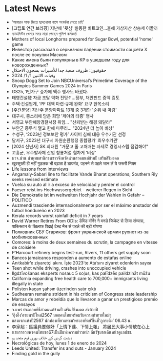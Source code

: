 # Latest News
-  ‘আবারও সাফ জিতে ছাদখোলা বাসে সংবর্ধনা পেতে চাই’
-  [크립토 연간 브리핑] 지난해 '뒷심' 발동한 비트코인…올해 가상자산 상승세 이끌까
-  ব্যাডমিন্টন খেলার সময় মারা গেছেন পুলিশ কর্মকর্তা
-  Mothers of local Longhorns prepared for Sugar Bowl, potential 'home' game
-  Инвестор рассказал о серьезном падении стоимости соцсети Х после ее покупки Маском
-  Какие имена были популярны в КР в ушедшем году для новорожденных?
-  حقوقيون: ظروف صعبة جدا للأسيرات بسجون الاحتلال
-  وفيات الاثنين 1/ 1/ 2024
-  Snoop Dogg Set to Join NBCUniversal’s Primetime Coverage of the Olympics Summer Games 2024 in Paris
-  GS25, 1인가구 증가에 맥주 행사도 바꿨다.
-  태영건설發 자금 조달 악화 전망↑…정부, 채안펀드 증액 검토
-  주택·건설업계, 'PF 대책 마련·규제 완화' 요구 한목소리
-  [주간분양] 지난주 분양아파트 13개 중 3개만 '순위 내 마감'
-  대구시, 종소리에 담은 희망 '제야의 타종' 행사
-  서영교 부안해양경찰서장 취임… "신뢰받는 해경 돼달라"
-  부안군 종무식 열고 한해 마무리… "2024년 더 높이 비상"
-  수성구, ‘2023년 정보보안 평가’ 사이버 침해 대응 우수기관 선정
-  달서구, 2023년 대구시 자원순환행정 종합평가‘ 최우수기관’
-  [2024 신년사] SK 최태원 "거문고 줄 고처매는 자세로 경영시스템 점검해야"
-  고흥군, 우주발사체 산업 청룡처럼 힘차게 ‘비상’
-  ผวจ.น่าน นำพุทธสานิกชนชาวจังหวัดน่านสวดมนต์ข้ามปี เสริมสิริมงคล
-  खूबसूरती ही नहीं गुडलक भी बढ़ाता है डायमंड, पहनने से पहले जान लें ये जरूरी नियम
-  Life lessons from interviews
-  Angamaly-Sabari line to facilitate Vande Bharat operations; Southern Rly seeks revised estimate
-  Vuelca su auto al ir a exceso de velocidad y perder el control
-  Faeser reist ins Hochwassergebiet - weiterer Regen in Sicht
-  Die Demokratie ist im weltweiten Hochjahr der Wahlen in Gefahr – POLITICO
-  Auzmendi trasciende internacionalmente por ser el máximo anotador del fútbol hondureño en 2023
-  Kerala records worst rainfall deficit in 7 years
-  David Warner Retires From ODIs: डेविड वॉर्नर ने वनडे क्रिकेट से लिया संन्यास, पाकिस्तान के खिलाफ विदाई टेस्ट मैच से पहले की बड़ी घोषणा
-  Полковник СБУ Стариков: фронт украинской армии рухнет из-за мобилизованных
-  Comores: à moins de deux semaines du scrutin, la campagne en vitesse de croisière
-  P’Harcourt refinery begins test-run, Rivers, 11 others get supply soon
-  Bancos jamaicanos responden a aumento de estafas online
-  Anıtkabir’e ziyaretçi akını. İşte 2023’te Ata’sını ziyaret edenlerin sayısı
-  Teen shot while driving, crashes into unoccupied vehicle
-  Ilgdzīvošanas eksperts nosauc 5 soļus, kas palīdzēs paildzināt mūžu
-  California expanding free health care to 700,000+ immigrants living illegally in state
-  Polisten kaçan şahsın üzerinden satır çıktı
-  Sudheeran remains strident in his criticism of Congress state leadership
-  Marcas de amor y rebeldía que lo llevaron a ganar un prestigioso premio de ensayos
-  จ.แพร่ ประกอบพิธีสวดมนต์ข้ามปี เสริมสิริมงคล ส่งท้ายปี
-  ‘อุ๊งอิ๊ง’อวยพรปีใหม่2567 บอกคนไทยพร้อมรับความท้าทายใหม่ๆ
-  แสงแรกแห่งปี2567 นักท่องเที่ยวแห่ชม‘พระอาทิตย์’ขึ้นที่‘ภูกระดึง’ 06.43 น.
-  李家超︰區議員要做好「上情下達、下情上報」 將居民大事小情放在心上
-  นายกฯอวยพรคนไทยขอ67เป็นปีแห่งความก้าวหน้า ลั่นรัฐบาลเดินหน้าดูแลปชช.
-  دہشت گردی کے خلاف پوری قوم متحد ہو
-  Necrológicas de hoy, lunes 1 de enero de 2024
-  Leeds United: Transfer ins and outs - January 2024
-  Finding gold in the gully
